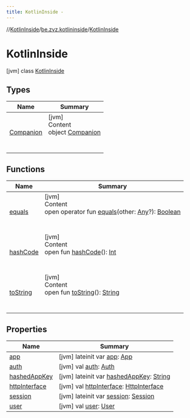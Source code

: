 ```yaml
---
title: KotlinInside -
---
```

//[KotlinInside](../../index.md)/[be.zvz.kotlininside](../index.md)/[KotlinInside](index.md)



# KotlinInside  
 [jvm] class [KotlinInside](index.md)   


## Types  
  
|  Name|  Summary| 
|---|---|
| <a name="be.zvz.kotlininside/KotlinInside.Companion///PointingToDeclaration/"></a>[Companion](-companion/index.md)| <a name="be.zvz.kotlininside/KotlinInside.Companion///PointingToDeclaration/"></a>[jvm]  <br>Content  <br>object [Companion](-companion/index.md)  <br><br><br>


## Functions  
  
|  Name|  Summary| 
|---|---|
| <a name="kotlin/Any/equals/#kotlin.Any?/PointingToDeclaration/"></a>[equals](../../be.zvz.kotlininside.utils/-string-util/-companion/index.md#%5Bkotlin%2FAny%2Fequals%2F%23kotlin.Any%3F%2FPointingToDeclaration%2F%5D%2FFunctions%2F49489957)| <a name="kotlin/Any/equals/#kotlin.Any?/PointingToDeclaration/"></a>[jvm]  <br>Content  <br>open operator fun [equals](../../be.zvz.kotlininside.utils/-string-util/-companion/index.md#%5Bkotlin%2FAny%2Fequals%2F%23kotlin.Any%3F%2FPointingToDeclaration%2F%5D%2FFunctions%2F49489957)(other: [Any](https://kotlinlang.org/api/latest/jvm/stdlib/kotlin/-any/index.html)?): [Boolean](https://kotlinlang.org/api/latest/jvm/stdlib/kotlin/-boolean/index.html)  <br><br><br>
| <a name="kotlin/Any/hashCode/#/PointingToDeclaration/"></a>[hashCode](../../be.zvz.kotlininside.utils/-string-util/-companion/index.md#%5Bkotlin%2FAny%2FhashCode%2F%23%2FPointingToDeclaration%2F%5D%2FFunctions%2F49489957)| <a name="kotlin/Any/hashCode/#/PointingToDeclaration/"></a>[jvm]  <br>Content  <br>open fun [hashCode](../../be.zvz.kotlininside.utils/-string-util/-companion/index.md#%5Bkotlin%2FAny%2FhashCode%2F%23%2FPointingToDeclaration%2F%5D%2FFunctions%2F49489957)(): [Int](https://kotlinlang.org/api/latest/jvm/stdlib/kotlin/-int/index.html)  <br><br><br>
| <a name="kotlin/Any/toString/#/PointingToDeclaration/"></a>[toString](../../be.zvz.kotlininside.utils/-string-util/-companion/index.md#%5Bkotlin%2FAny%2FtoString%2F%23%2FPointingToDeclaration%2F%5D%2FFunctions%2F49489957)| <a name="kotlin/Any/toString/#/PointingToDeclaration/"></a>[jvm]  <br>Content  <br>open fun [toString](../../be.zvz.kotlininside.utils/-string-util/-companion/index.md#%5Bkotlin%2FAny%2FtoString%2F%23%2FPointingToDeclaration%2F%5D%2FFunctions%2F49489957)(): [String](https://kotlinlang.org/api/latest/jvm/stdlib/kotlin/-string/index.html)  <br><br><br>


## Properties  
  
|  Name|  Summary| 
|---|---|
| <a name="be.zvz.kotlininside/KotlinInside/app/#/PointingToDeclaration/"></a>[app](app.md)| <a name="be.zvz.kotlininside/KotlinInside/app/#/PointingToDeclaration/"></a> [jvm] lateinit var [app](app.md): [App](../../be.zvz.kotlininside.security/-app/index.md)   <br>
| <a name="be.zvz.kotlininside/KotlinInside/auth/#/PointingToDeclaration/"></a>[auth](auth.md)| <a name="be.zvz.kotlininside/KotlinInside/auth/#/PointingToDeclaration/"></a> [jvm] val [auth](auth.md): [Auth](../../be.zvz.kotlininside.security/-auth/index.md)   <br>
| <a name="be.zvz.kotlininside/KotlinInside/hashedAppKey/#/PointingToDeclaration/"></a>[hashedAppKey](hashed-app-key.md)| <a name="be.zvz.kotlininside/KotlinInside/hashedAppKey/#/PointingToDeclaration/"></a> [jvm] lateinit var [hashedAppKey](hashed-app-key.md): [String](https://kotlinlang.org/api/latest/jvm/stdlib/kotlin/-string/index.html)   <br>
| <a name="be.zvz.kotlininside/KotlinInside/httpInterface/#/PointingToDeclaration/"></a>[httpInterface](http-interface.md)| <a name="be.zvz.kotlininside/KotlinInside/httpInterface/#/PointingToDeclaration/"></a> [jvm] val [httpInterface](http-interface.md): [HttpInterface](../../be.zvz.kotlininside.http/-http-interface/index.md)   <br>
| <a name="be.zvz.kotlininside/KotlinInside/session/#/PointingToDeclaration/"></a>[session](session.md)| <a name="be.zvz.kotlininside/KotlinInside/session/#/PointingToDeclaration/"></a> [jvm] lateinit var [session](session.md): [Session](../../be.zvz.kotlininside.session/-session/index.md)   <br>
| <a name="be.zvz.kotlininside/KotlinInside/user/#/PointingToDeclaration/"></a>[user](user.md)| <a name="be.zvz.kotlininside/KotlinInside/user/#/PointingToDeclaration/"></a> [jvm] val [user](user.md): [User](../../be.zvz.kotlininside.session.user/-user/index.md)   <br>

